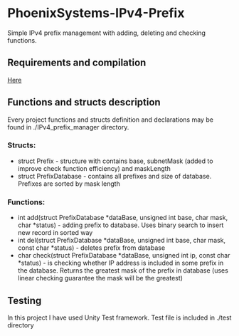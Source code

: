 # PhoenixSystems-IPv4-Prefix
Simple IPv4 prefix management with adding, deleting and checking functions.
## Requirements and compilation
[Here](build/Compilation.md)

## Functions and structs description
Every project functions and structs definition and declarations may be found in ./IPv4_prefix_manager directory.
### Structs:
* struct Prefix - structure with contains base, subnetMask (added to improve check function efficiency) and maskLength
* struct PrefixDatabase - contains all prefixes and size of database. Prefixes are sorted by mask length

### Functions:
* int add(struct PrefixDatabase *dataBase, unsigned int base, char mask, char *status) - adding prefix to database. Uses binary search to insert new record in sorted way
* int del(struct PrefixDatabase *dataBase, unsigned int base, char mask, const char *status) - deletes prefix from database
* char check(struct PrefixDatabase *dataBase, unsigned int ip, const char *status) - is checking whether IP address is included in some prefix in the database. Returns the greatest mask of the prefix in database (uses linear checking guarantee
  the mask will be the greatest)
## Testing
    
In this project I have used Unity Test framework. Test file is included in ./test directory
